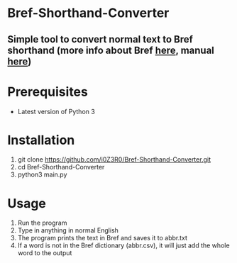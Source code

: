 # Bref-Shorthand-Converter

## Simple tool to convert normal text to Bref shorthand (more info about Bref [here](https://www.reddit.com/r/shorthand/comments/esjhdk/bref_shorthand/), manual [here](https://drive.google.com/drive/folders/1PZcAYhusYGpaLHwMUBAdZURA25lKk2Mu))

# Prerequisites
- Latest version of Python 3

# Installation
1. git clone https://github.com/i0Z3R0/Bref-Shorthand-Converter.git
2. cd Bref-Shorthand-Converter
3. python3 main.py

# Usage
1. Run the program
2. Type in anything in normal English
3. The program prints the text in Bref and saves it to abbr.txt
4. If a word is not in the Bref dictionary (abbr.csv), it will just add the whole word to the output

